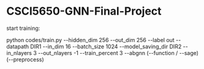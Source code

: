 # CSCI5650-GNN-Final-Project

start training:

  python codes/train.py  --hidden_dim 256 --out_dim 256 --label out  --datapath DIR1 --in_dim 16 --batch_size 1024 --model_saving_dir DIR2  --in_nlayers 3 --out_nlayers -1 --train_percent 3  --abgnn (--function / --sage) (--preprocess)
  
 
